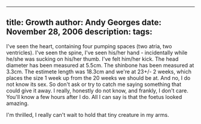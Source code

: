 -----
title:  Growth
author: Andy Georges
date: November 28, 2006
description: 
tags: 
-----







I've seen the heart, containing four pumping spaces (two atria, two
ventricles). I've seen the spine, I've seen his/her hand - incidentally
while he/she was sucking on his/her thumb. I've felt him/her kick. The
head diameter has been measured at 5.5cm. The shinbone has been measured
at 3.3cm. The estimete length was 18.3cm and we're at 23+/- 2 weeks,
which places the size 1 week up from the 20 weeks we should be at. And
no, I do not know its sex. So don't ask or try to catch me saying
something that could give it away. I really, honestly do not know, and
frankly, I don't care. You'll know a few hours after I do. All I can say
is that the foetus looked amazing.


I'm thrilled, I really can't wait to hold that tiny creature in my arms.




